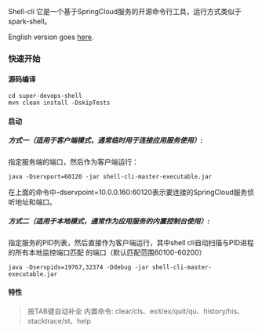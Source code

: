 Shell-cli 它是一个基于SpringCloud服务的开源命令行工具，运行方式类似于spark-shell。

English version goes [here](README_EN.md).

### 快速开始

#### 源码编译
```
cd super-devops-shell
mvn clean install -DskipTests 
```

#### 启动

##### 方式一（适用于客户端模式，通常临时用于连接应用服务使用）:
指定服务端的端口，然后作为客户端运行：

```
java -Dservport=60120 -jar shell-cli-master-executable.jar
```

在上面的命令中-dservpoint=10.0.0.160:60120表示要连接的SpringCloud服务侦听地址和端口。

##### 方式二（适用于本地模式，通常作为应用服务的内置控制台使用）:
	
指定服务的PID列表，然后直接作为客户端运行，其中shell cli自动扫描与PID进程的所有本地监控端口匹配
的端口（默认匹配范围60100-60200）

```
java -Dservpids=19767,32374 -Ddebug -jar shell-cli-master-executable.jar 
```

#### 特性
> 按TAB键自动补全
> 内置命令: clear/cls、exit/ex/quit/qu、history/his、stacktrace/st、help

